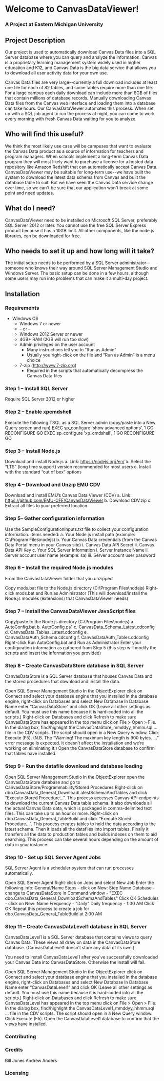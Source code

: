 # Welcome to CanvasDataViewer!

### A Project at Eastern Michigan University

## Project Description

Our project is used to automatically download Canvas Data files into a SQL Server database where you can query and analyze the information. Canvas is a proprietary learning management system widely used in higher education and K12, and Canvas Data is the big data service that allows you to download all user activity data for your own use.

Canvas Data files are very large--currently a full download includes at least one file for each of 82 tables, and some tables require more than one file. For a large campus each daily download can include more than 8GB of files that contain millions of database records. Manually downloading Canvas Data files from the Canvas web interface and loading them into a database can take hours. Our CanvasDataViewer automates this process. When set up with a SQL job agent to run the process at night, you can come to work every morning with fresh Canvas Data waiting for you to analyze.

## Who will find this useful?

We think the most likely use case will be campuses that want to evaluate the Canvas Data product as a source of information for teachers and program managers. When schools implement a long-term Canvas Data program they will most likely want to purchase a license for a hosted data repository like Amazon Redshift that can automatically accept Canvas Data.
CanvasDataViewer may be suitable for long-term use--we have built the system to download the latest data schema from Canvas and built the database table to suit. But we have seen the Canvas Data service change over time, so we can't be sure that our application won't break at some point and need updates.

## What do I need?

CanvasDataViewer need to be installed on Microsoft SQL Server, preferably SQL Server 2012 or later. You cannot use the free SQL Server Express product because it has a 10GB limit. All other components, like the node.js libraries, can be downloaded for free.

## Who needs to set it up and how long will it take?

The initial setup needs to be performed by a SQL Server administrator--someone who knows their way around SQL Server Management Studio and Windows Server. The basic setup can be done in a few hours, although some users may run into problems that can make it a multi-day project.

## Installation

### Requirements

* Windows OS
    * Windows 7 or newer
    * – or –
    * Windows 2012 Server or newer
    * 4GB+ RAM (2GB will run too slow)
  * Admin privileges on the user account
    * Many instructions tell you to “Run as Admin”
    * Usually you right-click on the file and “Run as Admin” is a menu choice
  * 7-zip (http://www.7-zip.org)
    * Required in the scripts that automatically decompress the Canvas Data files

### Step 1 – Install SQL Server

Require SQL Server 2012 or higher

### Step 2 – Enable xpcmdshell

Execute the following TSQL as a SQL Server admin (copy/paste into a New Query screen and run) EXEC sp_configure 'show advanced options', 1 GO RECONFIGURE GO EXEC sp_configure 'xp_cmdshell', 1 GO RECONFIGURE GO

### Step 3 – Install Node.js

Download and install Node.js a. Link: https://nodejs.org/en/ b. Select the “LTS” (long time support) version recommended for most users c. Install with the standard “out of box” options

### Step 4 – Download and Unzip EMU CDV

Download and install EMU’s Canvas Data Viewer (CDV) a. Link: https://github.com/EMU-CFE/CanvasDataViewer b. Download CDV.zip c. Extract all files to your preferred location

### Step 5– Gather configuration information

Use the SampleConfigurationInputs.txt file to collect your configuration information.
Items needed: a. Your Node.js install path (example: C:\Program Files\nodejs) b. Your Canvas Data credentials (from the Canvas Data Portal menu in your Canvas site) i. Canvas Data API Secret ii. Canvas Data API Key c. Your SQL Server Information i. Server Instance Name ii. Server account user name (example: sa) iii. Server account user password

### Step 6 – Install the required Node.js modules

From the CanvasDataViewer folder that you unzipped

Copy mods.bat file to the Node.js directory (C:\Program Files\nodejs)
Right-click mods.bat and Run as Administrator
(This will download/install the Node.js modules (extensions) that CanvasDataViewer needs)

### Step 7 – Install the CanvasDataViewer JavaScript files

Copy/paste to the Node.js directory (C:\Program Files\nodejs) a. AutoConfig.bat b. AutoConfig.ps1 c. CanvasData_Schema_Latest.cdconfig d. CanvasData_Tables_Latest.cdconfig e. CanvasDataAuth_Schema.cdconfig f. CanvasDataAuth_Tables.cdconfig
Right-click Run AutoConfig.bat and Run as Administrator
Enter your configuration information as gathered from Step 5 (this step will modify the scripts and insert the information you provided)

### Step 8 – Create CanvasDataStore database in SQL Server

CanvasDataStore is a SQL Server database that houses Canvas Data and the stored procedures that download and install the data.

Open SQL Server Management Studio
In the ObjectExplorer click on Connect and select your database engine that you installed
In the database engine, right-click on Databases and select New Database
In Database Name enter “CanvasDataStore” and click OK (Leave all other settings as default. You must use this name because it is hard-coded into all the scripts.)
Right-click on Databases and click Refresh to make sure CanvasDataStore has appeared
In the top menu click on File > Open > File. In the dialog box, find/highlight the CanvasDataStore_mmddyy_hhmm.sql ... file in the CDV scripts. The script should open in a New Query window. Click Execute (F5).
(N.B. The “Warning! The maximum key length is 900 bytes. …” error message is expected. It doesn’t affect the installation and we’re working on eliminating it.)
Open the CanvasDataStore database to confirm that tables have installed.

### Step 9 – Run the datafile download and database loading

Open SQL Server Management Studio
In the ObjectExplorer open the CanvasDataStore database and go to CanvasDataStore/Programmability/Stored Procedures
Right-click on dbo.CanvasData_General_DownloadLatestSchemaAndTables and click “Execute Stored Procedure…”. This process accesses Canvas API endpoints to download the current Canvas Data table schema. It also downloads all the actual Canvas Data data, which is packaged in comma-delimited text files. This can take up to an hour or more.
Right-click on dbo.CanvasData_General_TableBuild and click “Execute Stored Procedure…”. This process creates tables to hold the data according to the latest schema. Then it loads all the datafiles into import tables. Finally it transfers all the data to production tables and builds indexes on them to aid searching. This process can take several hours depending on the amount of data in your instance.

### Step 10 - Set up SQL Server Agent Jobs

SQL Server Agent is a scheduler system that can run processes automatically.

Open SQL Server Agent
Right-click on Jobs and select New Job
Enter the following info:
General/Name
Steps - click on New:
Step Name
Database - change to CanvasDataStore
In Command window - "EXEC dbo.CanvasData_General_DownloadSchemaAndTables"
Click OK
Schedules - click on New:
Name
Frequency - "Daily"
Daily frequency - 1:00 AM
Click OK
Repeat this process to create a job for dbo.CanvasData_General_TableBuild at 2:00 AM


### Step 11 – Create CanvasDataLevel1 database in SQL Server

CanvasDataLevel1 is a SQL Server database that contains views to query Canvas Data. These views all draw on data in the CanvasDataStore database. (CanvasDataLevel1 doesn't store any data of its own.)

You need to install CanvasDataLevel1 after you've successfully downloaded your Canvas Data into CanvasDataStore. Otherwise the install will fail.

Open SQL Server Management Studio
In the ObjectExplorer click on Connect and select your database engine that you installed
In the database engine, right-click on Databases and select New Database
In Database Name enter “CanvasDataLevel1” and click OK (Leave all other settings as default. You must use this name because it is hard-coded into all the scripts.)
Right-click on Databases and click Refresh to make sure CanvasDataLevel has appeared
In the top menu click on File > Open > File. In the dialog box, find/highlight the CanvasDataLevel1_mmddyy_hhmm.sql ... file in the CDV scripts. The script should open in a New Query window. Click Execute (F5).
Open the CanvasDataLevel1 database to confirm that the views have installed.

### Contributing


### Credits

Bill Jones
Andrew Anders

### Licensing
